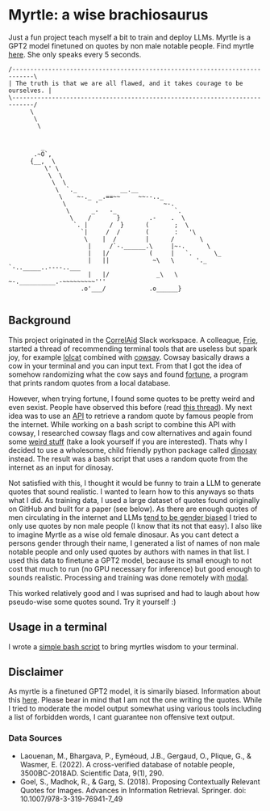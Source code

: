 # Myrtle: a wise brachiosaurus
Just a fun project teach myself a bit to train and deploy LLMs. Myrtle is a GPT2 model finetuned on quotes by non male notable people. Find myrtle [here](https://github.com/jstet/myrtle). She only speaks every 5 seconds.

```
/----------------------------------------------------------------------------\
| The truth is that we are all flawed, and it takes courage to be ourselves. |
\----------------------------------------------------------------------------/
      \
       \
        \

    
         _
       .~O`,
      {__,  \
          \' \
           \  \
            \  \
             \  `._            __.__
              \    ~-._  _.==~~     ~~--.._
               \        '                  ~-.
                \      _-   -_                `.
                 \    /       }        .-    .  \
                  `. |      /  }      (       ;  \
                    `|     /  /       (       :   '\
                     \    |  /        |      /       \
                      |     /`-.______.\     |~-.      \
                      |   |/           (     |   `.      \_
                      |   ||            ~\   \      '._    `-.._____..----..___
                      |   |/             _\   \         ~-.__________.-~~~~~~~~~'''
                    .o'___/            .o______}
    
```

## Background

This project originated in the [CorrelAid](https://www.correlaid.org/) Slack workspace. A colleague, [Frie](https://www.frie.codes/), started a thread of recommending terminal tools that are useless but spark joy, for example [lolcat](https://github.com/busyloop/lolcat) combined with [cowsay](https://en.wikipedia.org/wiki/Cowsay). Cowsay basically draws a cow in your terminal and you can input text. From that I got the idea of somehow randomizing what the cow says and found [fortune](https://wiki.archlinux.org/title/Fortune), a program that prints random quotes from a local database. 

However, when trying fortune, I found some quotes to be pretty weird and even sexist. People have observed this before (read [this thread](https://wiki.archlinux.org/title/Fortune)). My next idea was to use an [API](https://github.com/lukePeavey/quotable) to retrieve a random quote by famous people from the internet. While working on a bash script to combine this API with cowsay, I researched cowsay flags and cow alternatives and again found some [weird stuff](https://github.com/schacon/cowsay/tree/master/cows) (take a look yourself if you are interested). Thats why I decided to use a wholesome, child friendly python package called [dinosay](https://github.com/MatteoGuadrini/dinosay) instead. The result was a bash script that uses a random quote from the internet as an input for dinosay. 

Not satisfied with this, I thought it would be funny to train a LLM to generate quotes that sound realistic. I wanted to learn how to this anyways so thats what I did. As training data, I used a large dataset of quotes found originally on GitHub and built for a paper (see below). As there are enough quotes of men circulating in the internet and LLMs [tend to be gender biased](https://towardsdatascience.com/gender-bias-in-gpt-2-acf65dc84bd8) I tried to only use quotes by non male people (I know that its not that easy). I also like to imagine Myrtle as a wise old female dinosaur. As you cant detect a persons gender through their name, I generated a list of names of non male notable people and only used quotes by authors with names in that list. I used this data to finetune a GPT2 model, because its small enough to not cost that much to run (no GPU necessary for inference) but good enough to sounds realistic. Processing and training was done remotely with [modal](https://modal.com/). 

This worked relatively good and I was suprised and had to laugh about how pseudo-wise some quotes sound. Try it yourself :)

## Usage in a terminal
I wrote a [simple bash script](https://github.com/jstet/dino_wisdom) to bring myrtles wisdom to your terminal. 

## Disclaimer
As myrtle is a finetuned GPT2 model, it is simarily biased. Information about this [here](https://huggingface.co/gpt2). Please bear in mind that I am not the one writing the quotes. While I tried to moderate the model output somewhat using various tools including a list of forbidden words, I cant guarantee non offensive text output.  

### Data Sources
- Laouenan, M., Bhargava, P., Eyméoud, J.B., Gergaud, O., Plique, G., & Wasmer, E. (2022). A cross-verified database of notable people, 3500BC-2018AD. Scientific Data, 9(1), 290.
- Goel, S., Madhok, R., & Garg, S. (2018). Proposing Contextually Relevant Quotes for Images. Advances in Information Retrieval. Springer. doi: 10.1007/978-3-319-76941-7_49
